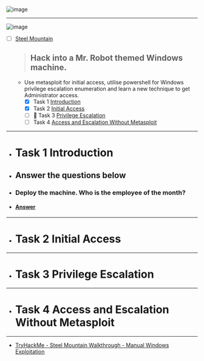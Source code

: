 
![image](https://user-images.githubusercontent.com/51442719/172150204-719202e2-dcf2-4cd2-869b-3b59252eddfc.png)

---

![image](https://user-images.githubusercontent.com/51442719/177341815-ea47bd92-b407-473f-b13e-3b0546e91c9a.png)
- [ ] [Steel Mountain](https://tryhackme.com/room/steelmountain)
  > ## Hack into a Mr. Robot themed Windows machine. 
  - Use metasploit for initial access, 
utilise powershell for Windows privilege escalation enumeration and learn a new technique to get Administrator access.
    - [x] Task 1  [Introduction](#task-1--introduction)
    - [X] Task 2  [Initial Access](#task-2--initial-access)
    - [ ] 😤 Task 3  [Privilege Escalation](#task-3--privilege-escalation)
    - [ ] Task 4  [Access and Escalation Without Metasploit](#task-4--access-and-escalation-without-metasploit)

---

- # Task 1  Introduction  
- ## Answer the questions below
- ### Deploy the machine. Who is the employee of the month? 
- #### <a href="Bill Harper">Answer</a>

---

- # Task 2  Initial Access

---

- # Task 3  Privilege Escalation

---

- # Task 4  Access and Escalation Without Metasploit

---

- [TryHackMe - Steel Mountain Walkthrough - Manual Windows Exploitation](https://www.youtube.com/watch?v=BzmljZkgeSs&ab_channel=HackerSploit)
